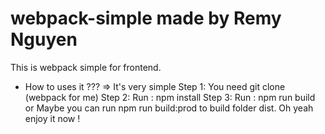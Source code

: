 # webpack-simple made by Remy Nguyen
This is webpack simple for frontend.
* How to uses it ???
  => It's very simple
  Step 1: You need git clone (webpack for me)
  Step 2: Run : npm install
  Step 3: Run : npm run build or 
Maybe you can run npm run build:prod to build folder dist. 
Oh yeah enjoy it now !
